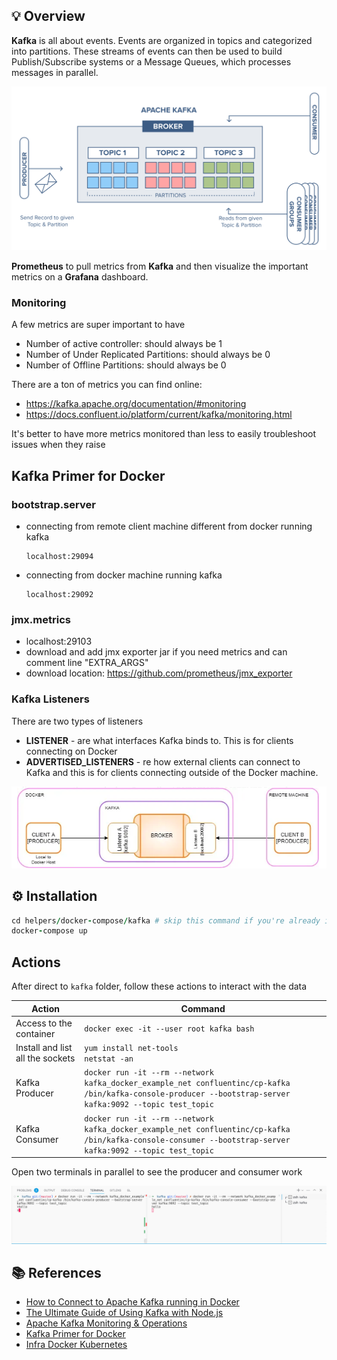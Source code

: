 ## 💡 Overview

**Kafka** is all about events. Events are organized in topics and categorized into partitions. These streams of events can then be used to build Publish/Subscribe systems or a Message Queues, which processes messages in parallel.

![architecture](./images/architecture.png)

**Prometheus** to pull metrics from **Kafka** and then visualize the important metrics on a **Grafana** dashboard.

### Monitoring

A few metrics are super important to have

- Number of active controller: should always be 1
- Number of Under Replicated Partitions: should always be 0
- Number of Offline Partitions: should always be 0

There are a ton of metrics you can find online:

- https://kafka.apache.org/documentation/#monitoring
- https://docs.confluent.io/platform/current/kafka/monitoring.html

It's better to have more metrics monitored than less to easily troubleshoot issues when they raise

## Kafka Primer for Docker

### bootstrap.server

- connecting from remote client machine different from docker running kafka

  ```
  localhost:29094
  ```

- connecting from docker machine running kafka

  ```
  localhost:29092
  ```

### jmx.metrics

- localhost:29103
- download and add jmx exporter jar if you need metrics and can comment line "EXTRA_ARGS"
- download location: https://github.com/prometheus/jmx_exporter

### Kafka Listeners

There are two types of listeners

- **LISTENER** - are what interfaces Kafka binds to. This is for clients connecting on Docker
- **ADVERTISED_LISTENERS** - re how external clients can connect to Kafka and this is for clients connecting outside of the Docker machine.

![docker](./images/for-docker.png)

## ⚙️ Installation

```ruby
cd helpers/docker-compose/kafka # skip this command if you're already in kafka folder
docker-compose up
```

## Actions

After direct to `kafka` folder, follow these actions to interact with the data

| Action                           | Command                                                                                                                                                     |
| -------------------------------- | ----------------------------------------------------------------------------------------------------------------------------------------------------------- |
| Access to the container          | `docker exec -it --user root kafka bash`                                                                                                                    |
| Install and list all the sockets | `yum install net-tools` <br/> `netstat -an`                                                                                                                 |
| Kafka Producer                   | `docker run -it --rm --network kafka_docker_example_net confluentinc/cp-kafka /bin/kafka-console-producer --bootstrap-server kafka:9092 --topic test_topic` |
| Kafka Consumer                   | `docker run -it --rm --network kafka_docker_example_net confluentinc/cp-kafka /bin/kafka-console-consumer --bootstrap-server kafka:9092 --topic test_topic` |

Open two terminals in parallel to see the producer and consumer work

![producer-consumer](./images/kafka-producer-consumer.png)

## 📚 References

- [How to Connect to Apache Kafka running in Docker](https://www.youtube.com/watch?v=L--VuzFiYrM)
- [The Ultimate Guide of Using Kafka with Node.js](https://www.youtube.com/watch?v=gTwXG8lC2GM)
- [Apache Kafka Monitoring & Operations](https://www.youtube.com/watch?v=XXLe0KNEbR4&list=PLt1SIbA8guuvO1n-DB-BSFRXBB8Y6VVbS)
- [Kafka Primer for Docker](https://levelup.gitconnected.com/kafka-primer-for-docker-how-to-setup-kafka-start-messaging-and-monitor-broker-metrics-in-docker-b4e018e205d1)
- [Infra Docker Kubernetes](https://github.com/rohsin47/infra-docker-kubernetes/tree/main/docker/jmx-exporter)
